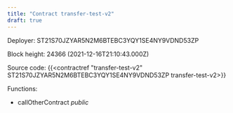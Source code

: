 ```yaml
---
title: "Contract transfer-test-v2"
draft: true
---
```

Deployer: ST21S70JZYAR5N2M6BTEBC3YQY1SE4NY9VDND53ZP


 



Block height: 24366 (2021-12-16T21:10:43.000Z)

Source code: {{<contractref "transfer-test-v2" ST21S70JZYAR5N2M6BTEBC3YQY1SE4NY9VDND53ZP transfer-test-v2>}}

Functions:

* callOtherContract _public_
